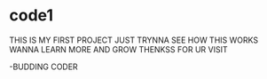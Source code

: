 # code1
THIS IS MY FIRST PROJECT
JUST TRYNNA SEE HOW THIS WORKS
WANNA LEARN MORE AND GROW
THENKSS FOR UR VISIT

-BUDDING CODER
